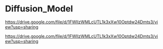 # Diffusion_Model
https://drive.google.com/file/d/1FWIlzWMLcUTL1k3xXw10Optdw24Dmts3/view?usp=sharing

https://drive.google.com/file/d/1FWIlzWMLcUTL1k3xXw10Optdw24Dmts3/view?usp=sharing
